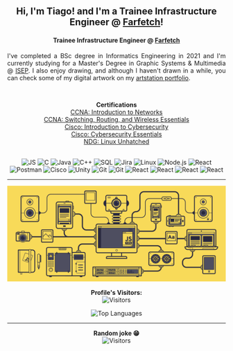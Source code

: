 ## **<p align="center"> Hi, I'm Tiago! and I'm a Trainee Infrastructure Engineer @ <a href="https://aboutfarfetch.com/about/farfetch/">Farfetch</a>!</p>**
#### **<p align="center">Trainee Infrastructure Engineer @ <a href="https://aboutfarfetch.com/about/farfetch/">Farfetch</a></p>**


<p align="justify"> I've completed a BSc degree in Informatics Engineering in 2021 and I'm currently studying for a Master's Degree in Graphic Systems & Multimedia @ <a href="https://www.isep.ipp.pt/Course/Course/87">ISEP</a>. I also enjoy drawing, and although I haven't drawn in a while, you can check some of my digital artwork on my <a href="https://www.artstation.com/tiago_ribeiro">artstation portfolio<a>.</p>

<br>

<p align="center">
  <b>Certifications</b><br>
  <a href="https://www.youracclaim.com/badges/a99dd594-f63a-455f-ba32-68c940975b89?source=linked_in_profile">CCNA: Introduction to Networks <br>
  <a href="https://www.youracclaim.com/badges/3c057f01-7874-4d2f-8b40-b04f51614bbb?source=linked_in_profile">CCNA: Switching, Routing, and Wireless Essentials</a> <br>
  <a href="https://www.youracclaim.com/badges/23d4b6ce-9513-447e-bd71-afebb8ffbf1b?source=linked_in_profile">Cisco: Introduction to Cybersecurity</a> <br>
  <a href="https://imgur.com/a/WRqRq4J">Cisco: Cybersecurity Essentials</a> <br> 
  <a href="https://imgur.com/a/1J3blwr">NDG: Linux Unhatched</a>
  <br><br>
</p>

<p align="center">
    <a target="_blank"><img alt="JS" src="https://img.shields.io/badge/-JavaScript-000?&logo=JavaScript&logoColor=ddc508"></a>
    <a target="_blank"><img alt="C" src="https://img.shields.io/badge/-C-000?&logo=C"><a>
    <a target="_blank"><img alt="Java" src="https://img.shields.io/badge/-Java-000?&logo=Java&logoColor=007396"></a>
    <a target="_blank"><img alt="C++" src="https://img.shields.io/badge/-C++-000?&logo=c%2b%2b&logoColor=00599C"></a>
    <a target="_blank"><img alt="SQL" src="https://img.shields.io/badge/-SQL-000?&logo=MySQL&logoColor=4479A1"></a>
    <a target="_blank"><img alt="Jira" src="https://img.shields.io/badge/-Jira-000?&logo=Jira-Software&logoColor=0052CC"></a>
    <a target="_blank"><img alt="Linux" src="https://img.shields.io/badge/-Linux-000?&logo=Linux&logoColor=FCC624"></a>
    <a target="_blank"><img alt="Node.js" src="https://img.shields.io/badge/-Node.js-000?&logo=node.js"></a>
    <a target="_blank"><img alt="React" src="https://img.shields.io/badge/-React-000?&logo=React"></a>
    <a target="_blank"><img alt="Postman" src="https://img.shields.io/badge/Postman-black?style=flat-square&logo=postman"></a>
    <a target="_blank"><img alt="Cisco" src="https://img.shields.io/badge/Cisco-black?style=flat-square&logo=cisco"></a>
    <a target="_blank"><img alt="Unity" src="https://img.shields.io/badge/Unity-black?style=flat-square&logo=unity"></a>
    <a target="_blank"><img alt="Git" src="https://img.shields.io/badge/-Git-black?style=flat-square&logo=git"></a>
    <a target="_blank"><img alt="Git" src="https://img.shields.io/badge/-Github-black?style=flat-square&logo=github"></a>
    <a target="_blank"><img alt="React" src="https://img.shields.io/badge/-StackOverflow-000?&logo=stackoverflow"></a>
    <a target="_blank"><img alt="React" src="https://img.shields.io/badge/-MongoDB-000?&logo=mongodb"></a>
    <a target="_blank"><img alt="React" src="https://img.shields.io/badge/-Redux-000?&logo=Redux"></a>
    <a target="_blank"><img alt="React" src="https://img.shields.io/badge/-LaTeX-000?&logo=latex"></a>
</p>

------------

<p align="center"><img src="./profile.gif"></p>

<p align="center">
  <b>Profile's Visitors: </b><br>
  <a target="_blank"><img alt="Visitors" src="https://visitor-badge.laobi.icu/badge?page_id=Tiago-S-Ribeiro.Tiago-S-Ribeiro"></a>
</p>

<p align="center">
  <a target="_blank"><img alt="Top Languages" src="https://github-readme-stats.vercel.app/api/top-langs/?username=Tiago-S-Ribeiro&hide=TeX&layout=compact"></a>
</p>

-----

<p align="center">
  <b>Random joke 😁</b><br>
  <a target="_blank"><img alt="Visitors" src="https://readme-jokes.vercel.app/api"></a>
</p>



